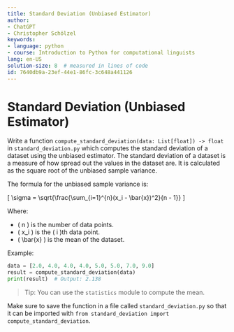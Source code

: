 ```yaml
---
title: Standard Deviation (Unbiased Estimator)
author:
- ChatGPT
- Christopher Schölzel
keywords:
- language: python
- course: Introduction to Python for computational linguists
lang: en-US
solution-size: 8  # measured in lines of code
id: 7640db9a-23ef-44e1-86fc-3c648a441126
---
```


# Standard Deviation (Unbiased Estimator)

Write a function `compute_standard_deviation(data: List[float]) -> float` in `standard_deviation.py` which computes the standard deviation of a dataset using the unbiased estimator. The standard deviation of a dataset is a measure of how spread out the values in the dataset are. It is calculated as the square root of the unbiased sample variance.

The formula for the unbiased sample variance is:

\[ \sigma = \sqrt{\frac{\sum_{i=1}^{n}(x_i - \bar{x})^2}{n - 1}} \]

Where:
- \( n \) is the number of data points.
- \( x_i \) is the \( i \)th data point.
- \( \bar{x} \) is the mean of the dataset.

Example:

```python
data = [2.0, 4.0, 4.0, 4.0, 5.0, 5.0, 7.0, 9.0]
result = compute_standard_deviation(data)
print(result)  # Output: 2.138
```

> Tip: You can use the `statistics` module to compute the mean.

Make sure to save the function in a file called `standard_deviation.py` so that it can be imported with `from standard_deviation import compute_standard_deviation`.
